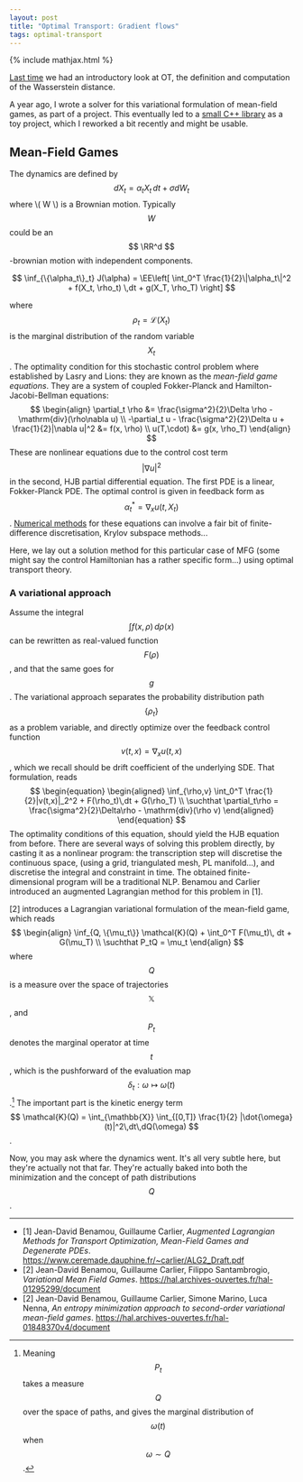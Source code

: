 ```yaml
---
layout: post
title: "Optimal Transport: Gradient flows"
tags: optimal-transport
---
```

{% include mathjax.html %}

[Last time](2021-05-13-ot.md) we had an introductory look at OT, the definition and computation of the Wasserstein distance.

A year ago, I wrote a solver for this variational formulation of mean-field games, as part of a project. This eventually led to a [small C++ library](https://github.com/ManifoldFR/entropic-mfg) as a toy project, which I reworked a bit recently and might be usable.

## Mean-Field Games

The dynamics are defined by
$$
    dX_t = \alpha_t X_t\,dt + \sigma dW_t
$$
where \\( W \\) is a Brownian motion. Typically $$ W $$ could be an $$ \RR^d $$-brownian motion with independent components.

$$
    \inf_{\{\alpha_t\}_t} J(\alpha) = \EE\left[ \int_0^T \frac{1}{2}\|\alpha_t\|^2 + f(X_t, \rho_t) \,dt + g(X_T, \rho_T) \right]
$$

where $$ \rho_t = \mathcal{L}(X_t) $$ is the marginal distribution of the random variable $$ X_t $$.
The optimality condition for this stochastic control problem where established by Lasry and Lions: they are known as the *mean-field game equations*. They are a system of coupled Fokker-Planck and Hamilton-Jacobi-Bellman equations:
$$
\begin{align}
    \partial_t \rho &= \frac{\sigma^2}{2}\Delta \rho - \mathrm{div}(\rho\nabla u)  \\
    -\partial_t u - \frac{\sigma^2}{2}\Delta u + \frac{1}{2}|\nabla u|^2 &= f(x, \rho)  \\
    u(T,\cdot) &= g(x, \rho_T)
\end{align}
$$
These are nonlinear equations due to the control cost term $$ |\nabla u|^2 $$ in the second, HJB partial differential equation. The first PDE is a linear, Fokker-Planck PDE. The optimal control is given in feedback form as $$ \alpha^*_t = \nabla_x u(t, X_t) $$.
[Numerical methods](https://hal.archives-ouvertes.fr/hal-00392074/document) for these equations can involve a fair bit of finite-difference discretisation, Krylov subspace methods...

Here, we lay out a solution method for this particular case of MFG (some might say the control Hamiltonian has a rather specific form...) using optimal transport theory.

### A variational approach

Assume the integral $$ \int f(x, \rho)\, d\rho(x) $$ can be rewritten as real-valued function $$ F(\rho) $$, and that the same goes for $$ g $$.
The variational approach separates the probability distribution path $$ \{\rho_t\} $$ as a problem variable, and directly optimize over the feedback control function $$ v(t,x) = \nabla_x u (t,x) $$, which we recall should be drift coefficient of the underlying SDE.
That formulation, reads
$$
\begin{equation}
\begin{aligned}
    \inf_{\rho,v} \int_0^T \frac{1}{2}|v(t,x)|_2^2 + F(\rho_t)\,dt + G(\rho_T) \\
    \suchthat \partial_t\rho = \frac{\sigma^2}{2}\Delta\rho - \mathrm{div}(\rho v)
\end{aligned}
\end{equation}
$$
The optimality conditions of this equation, should yield the HJB equation from before.
There are several ways of solving this problem directly, by casting it as a nonlinear program: the transcription step will discretise the continuous space, (using a grid, triangulated mesh, PL manifold...), and discretise the integral and constraint in time. The obtained finite-dimensional program will be a traditional NLP. Benamou and Carlier introduced an augmented Lagrangian method for this problem in [1].

[2] introduces a Lagrangian variational formulation of the mean-field game, which reads
$$
\begin{align}
    \inf_{Q, \{\mu_t\}} \mathcal{K}(Q) + \int_0^T F(\mu_t)\, dt + G(\mu_T)   \\
    \suchthat P_tQ = \mu_t
\end{align}
$$
where $$ Q $$ is a measure over the space of trajectories $$ \mathbb{X} $$, and $$ P_t $$ denotes the marginal operator at time $$ t $$, which is the pushforward of the evaluation map $$ \delta_t: \omega \longmapsto \omega(t) $$.[^fn1]
The important part is the kinetic energy term $$ \mathcal{K}(Q) = \int_{\mathbb{X}} \int_{[0,T]} \frac{1}{2} |\dot{\omega}(t)|^2\,dt\,dQ(\omega) $$.

Now, you may ask where the dynamics went. It's all very subtle here, but they're actually not that far. They're actually baked into both the minimization and the concept of path distributions $$ Q $$.

---

* [1] Jean-David Benamou, Guillaume Carlier, *Augmented Lagrangian Methods for Transport Optimization, Mean-Field Games and Degenerate PDEs*. <https://www.ceremade.dauphine.fr/~carlier/ALG2_Draft.pdf>
* [2] Jean-David Benamou, Guillaume Carlier, Filippo Santambrogio, *Variational Mean Field Games*. <https://hal.archives-ouvertes.fr/hal-01295299/document>
* [2] Jean-David Benamou, Guillaume Carlier, Simone Marino, Luca Nenna, *An entropy minimization approach to second-order variational mean-field games*. <https://hal.archives-ouvertes.fr/hal-01848370v4/document>

[^fn1]: Meaning $$ P_t $$ takes a measure $$ Q $$ over the space of paths, and gives the marginal distribution of $$ \omega(t) $$ when $$ \omega \sim Q $$.
